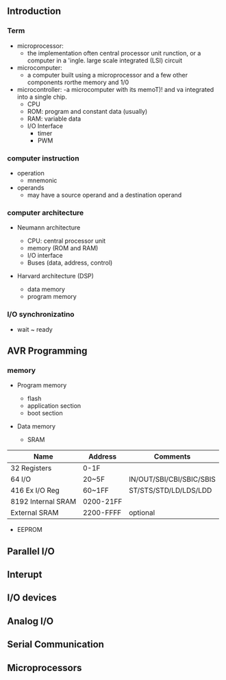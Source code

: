 ## Introduction

### Term

- microprocessor:
  - the implementation often central processor unit runction, or a computer in a 'ingle. large scale integrated (LSI) circuit
- microcomputer:
  - a computer built using a microprocessor and a few other components rorthe memory and 1/0
- microcontroller:
  -a microcomputer with its memoT)! and va integrated into a single chip.
  - CPU
  - ROM: program and constant data (usually)
  - RAM: variable data
  - I/O Interface
    - timer
    - PWM

### computer instruction

- operation
  - mnemonic
- operands
  - may have a source operand and a destination operand

### computer architecture

- Neumann architecture
  - CPU: central processor unit
  - memory (ROM and RAM)
  - I/O interface
  - Buses (data, address, control)

- Harvard architecture (DSP)
  - data memory
  - program memory

### I/O synchronizatino

- wait ~ ready

## AVR Programming

### memory

- Program memory
  - flash
  - application section
  - boot section

- Data memory
  - SRAM

Name              | Address     | Comments
------------------|-------------|---------------
32 Registers      | 0-1F        |  
64 I/O            | 20~5F       | IN/OUT/SBI/CBI/SBIC/SBIS
416 Ex I/O Reg    | 60~1FF      | ST/STS/STD/LD/LDS/LDD
8192 Internal SRAM| 0200-21FF   |
External SRAM     | 2200-FFFF   | optional

- EEPROM

## Parallel I/O

## Interupt

## I/O devices

## Analog I/O

## Serial Communication

## Microprocessors